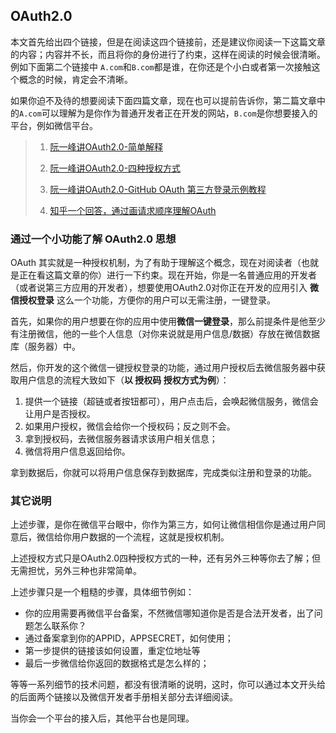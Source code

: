 ## OAuth2.0

本文首先给出四个链接，但是在阅读这四个链接前，还是建议你阅读一下这篇文章的内容；内容并不长，而且将你的身份进行了约束，这样在阅读的时候会很清晰。例如下面第二个链接中 `A.com`和`B.com`都是谁，在你还是个小白或者第一次接触这个概念的时候，肯定会不清晰。

如果你迫不及待的想要阅读下面四篇文章，现在也可以提前告诉你，第二篇文章中的`A.com`可以理解为是你作为普通开发者正在开发的网站，`B.com`是你想要接入的平台，例如微信平台。

> 1. [阮一峰讲OAuth2.0-简单解释](https://www.ruanyifeng.com/blog/2019/04/oauth_design.html)
> 
> 2. [阮一峰讲OAuth2.0-四种授权方式](https://www.ruanyifeng.com/blog/2019/04/oauth-grant-types.html)
>
> 3. [阮一峰讲OAuth2.0-GitHub OAuth 第三方登录示例教程](https://www.ruanyifeng.com/blog/2019/04/github-oauth.html)
>
> 4. [知乎一个回答，通过画请求顺序理解OAuth](https://zhuanlan.zhihu.com/p/509212673)

### 通过一个小功能了解 OAuth2.0 思想

OAuth 其实就是一种授权机制，为了有助于理解这个概念，现在对阅读者（也就是正在看这篇文章的你）进行一下约束。现在开始，你是一名普通应用的开发者（或者说第三方应用的开发者），想要使用OAuth2.0对你正在开发的应用引入 **微信授权登录** 这么一个功能，方便你的用户可以无需注册，一键登录。

首先，如果你的用户想要在你的应用中使用**微信一键登录**，那么前提条件是他至少有注册微信，他的一些个人信息（对你来说就是用户信息/数据）存放在微信数据库（服务器）中。

然后，你开发的这个微信一键授权登录的功能，通过用户授权后去微信服务器中获取用户信息的流程大致如下（**以 授权码 授权方式为例**）：

1. 提供一个链接（超链或者按钮都可），用户点击后，会唤起微信服务，微信会让用户是否授权。
2. 如果用户授权，微信会给你一个授权码；反之则不会。
3. 拿到授权码，去微信服务器请求该用户相关信息；
4. 微信将用户信息返回给你。

拿到数据后，你就可以将用户信息保存到数据库，完成类似注册和登录的功能。

### 其它说明
上述步骤，是你在微信平台眼中，你作为第三方，如何让微信相信你是通过用户同意后，微信给你用户数据的一个流程，这就是授权机制。

上述授权方式只是OAuth2.0四种授权方式的一种，还有另外三种等你去了解；但无需担忧，另外三种也非常简单。

上述步骤只是一个粗糙的步骤，具体细节例如：
- 你的应用需要再微信平台备案，不然微信哪知道你是否是合法开发者，出了问题怎么联系你？
- 通过备案拿到你的APPID，APPSECRET，如何使用；
- 第一步提供的链接该如何设置，重定位地址等
- 最后一步微信给你返回的数据格式是怎么样的；

等等一系列细节的技术问题，都没有很清晰的说明，这时，你可以通过本文开头给的后面两个链接以及微信开发者手册相关部分去详细阅读。

当你会一个平台的接入后，其他平台也是同理。

